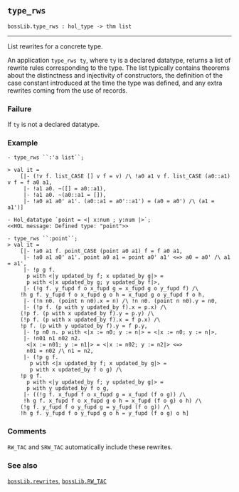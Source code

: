 ## `type_rws`

``` hol4
bossLib.type_rws : hol_type -> thm list
```

------------------------------------------------------------------------

List rewrites for a concrete type.

An application `type_rws ty`, where `ty` is a declared datatype, returns
a list of rewrite rules corresponding to the type. The list typically
contains theorems about the distinctness and injectivity of
constructors, the definition of the case constant introduced at the time
the type was defined, and any extra rewrites coming from the use of
records.

### Failure

If `ty` is not a declared datatype.

### Example

``` hol4
- type_rws ``:'a list``;

> val it =
    [|- (!v f. list_CASE [] v f = v) /\ !a0 a1 v f. list_CASE (a0::a1) v f = f a0 a1,
     |- !a1 a0. ~([] = a0::a1),
     |- !a1 a0. ~(a0::a1 = []),
     |- !a0 a1 a0' a1'. (a0::a1 = a0'::a1') = (a0 = a0') /\ (a1 = a1')]

- Hol_datatype `point = <| x:num ; y:num |>`;
<<HOL message: Defined type: "point">>

- type_rws ``:point``;
> val it =
    [|- !a0 a1 f. point_CASE (point a0 a1) f = f a0 a1,
     |- !a0 a1 a0' a1'. point a0 a1 = point a0' a1' <=> a0 = a0' /\ a1 = a1',
     |- !p g f.
      p with <|y updated_by f; x updated_by g|> =
      p with <|x updated_by g; y updated_by f|>,
     |- (!g f. y_fupd f o x_fupd g = x_fupd g o y_fupd f) /\
    !h g f. y_fupd f o x_fupd g o h = x_fupd g o y_fupd f o h,
     |- (!n n0. (point n n0).x = n) /\ !n n0. (point n n0).y = n0,
     |- (!p f. (p with y updated_by f).x = p.x) /\
    (!p f. (p with x updated_by f).y = p.y) /\
    (!p f. (p with x updated_by f).x = f p.x) /\
    !p f. (p with y updated_by f).y = f p.y,
     |- !p n0 n. p with <|x := n0; y := n|> = <|x := n0; y := n|>,
     |- !n01 n1 n02 n2.
      <|x := n01; y := n1|> = <|x := n02; y := n2|> <=>
      n01 = n02 /\ n1 = n2,
     |- (!p g f.
       p with <|x updated_by f; x updated_by g|> =
       p with x updated_by f o g) /\
    !p g f.
      p with <|y updated_by f; y updated_by g|> =
      p with y updated_by f o g,
     |- ((!g f. x_fupd f o x_fupd g = x_fupd (f o g)) /\
     !h g f. x_fupd f o x_fupd g o h = x_fupd (f o g) o h) /\
    (!g f. y_fupd f o y_fupd g = y_fupd (f o g)) /\
    !h g f. y_fupd f o y_fupd g o h = y_fupd (f o g) o h]
```

### Comments

`RW_TAC` and `SRW_TAC` automatically include these rewrites.

### See also

[`bossLib.rewrites`](#bossLib.rewrites),
[`bossLib.RW_TAC`](#bossLib.RW_TAC)
